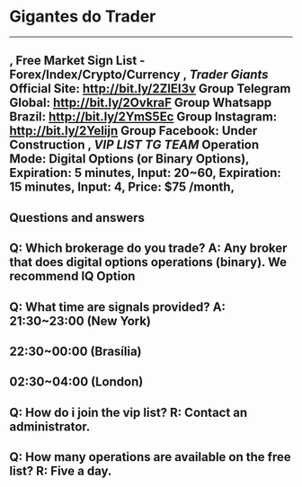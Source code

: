 # Gigantes do Trader
--------------------------------------------------------------------------
,
Free Market Sign List - Forex/Index/Crypto/Currency
,
*Trader Giants*
Official Site: http://bit.ly/2ZlEI3v
Group Telegram Global: http://bit.ly/2OvkraF
Group Whatsapp Brazil: http://bit.ly/2YmS5Ec
Group Instagram: http://bit.ly/2YeIijn
Group Facebook: Under Construction
,
*VIP LIST TG TEAM*
Operation Mode: Digital Options (or Binary Options),
Expiration: 5 minutes,
Input: 20~60,
Expiration: 15 minutes,
Input: 4,
Price: $75 /month,
--------------------------------------------------------------------------
Questions and answers
--------------------------------------------------------------------------
Q: Which brokerage do you trade?
A: Any broker that does digital options operations (binary). We recommend IQ Option
--------------------------------------------------------------------------
Q: What time are signals provided?
A: 21:30~23:00 (New York)
--------------------------------------------------------------------------
22:30~00:00 (Brasília)
--------------------------------------------------------------------------
02:30~04:00 (London)
--------------------------------------------------------------------------
Q: How do i join the vip list?
R: Contact an administrator.
--------------------------------------------------------------------------
Q: How many operations are available on the free list?
R: Five a day.
--------------------------------------------------------------------------
